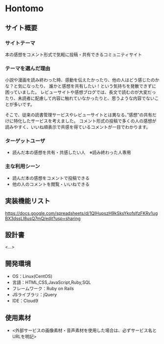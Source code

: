 # Hontomo

## サイト概要
### サイトテーマ
本の感想をコメント形式で気軽に投稿・共有できるコミュニティサイト

### テーマを選んだ理由
小説や漫画を読み終わった時、感動を伝えたかったり、他の人はどう感じたのかな？と気になったり、
誰かと感想を共有したい！という気持ちを発散できずに困っていました。
レビューサイトや感想ブログでは、長文で読むのが大変だったり、未読者に配慮して内容に触れていなかったりと、思うような内容でないことが多いです。

そこで、従来の読書管理サービスやレビューサイトとは異なる、”感想”の共有だけに特化したサービスを考えました。
コメント形式の投稿で多くの人の感想が読みやすく、いいね順表示で共感を得ているコメントが一目でわかります。

### ターゲットユーザ
- 読んだ本の感想を共有・共感したい人　※読み終わった人専用

### 主な利用シーン
- 読んだ本の感想をコメントで投稿できる
- 他の人のコメントを閲覧・いいねできる

## 実装機能リスト
https://docs.google.com/spreadsheets/d/1QIHupszH9kSksYkofslfzFKRv1ugBX3dssLI8usQ7mQ/edit?usp=sharing

## 設計書
<...>

## 開発環境
- OS：Linux(CentOS)
- 言語：HTML,CSS,JavaScript,Ruby,SQL
- フレームワーク：Ruby on Rails
- JSライブラリ：jQuery
- IDE：Cloud9

## 使用素材
- <外部サービスの画像素材・音声素材を使用した場合は、必ずサービス名とURLを明記>